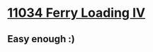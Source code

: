 # [11034	Ferry Loading IV](https://uva.onlinejudge.org/index.php?option=com_onlinejudge&Itemid=8&page=show_problem&problem=1975)

## Easy enough :)
